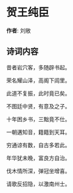 # 贺王纯臣

**作者**: 刘敞

## 诗词内容

昔者岩穴客，多随辟书起。

荣名耀山泽，高阁下闾里。

此道不复振，此时竟已矣。

不图廷中贤，有意及之子。

十年困乡书，三黜竟不仕。

一朝遘知音，籍籍到天耳。

穷通谅有数，自古多若此。

年华犹未晚，富良方自治。

伐木情所深，弹冠坐增喜。

请歌反招隐，以激南州士。

